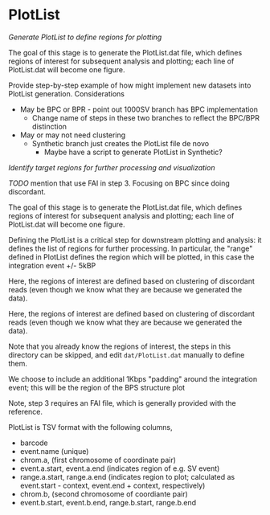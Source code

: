 # PlotList

*Generate PlotList to define regions for plotting*

The goal of this stage is to generate the PlotList.dat file, which defines
regions of interest for subsequent analysis and plotting; each line of PlotList.dat
will become one figure.

Provide step-by-step example of how might implement new datasets into PlotList
generation.  Considerations

* May be BPC or BPR - point out 1000SV branch has BPC implementation
  * Change name of steps in these two branches to reflect the BPC/BPR distinction
* May or may not need clustering
  * Synthetic branch just creates the PlotList file de novo
    * Maybe have a script to generate PlotList in Synthetic?

*Identify target regions for further processing and visualization*


*TODO* mention that use FAI in step 3.  Focusing on BPC since doing discordant.

The goal of this stage is to generate the PlotList.dat file, which defines
regions of interest for subsequent analysis and plotting; each line of PlotList.dat
will become one figure.

Defining the PlotList is a critical step for downstream plotting and analysis:
it defines the list of regions for further processing.  In particular, the "range"
defined in PlotList defines the region which will be plotted, in this case the
integration event +/- 5kBP

Here, the regions of interest are defined based on clustering of discordant
reads (even though we know what they are because we generated the data).

Here, the regions of interest are defined based on clustering of discordant
reads (even though we know what they are because we generated the data).

Note that you already know the regions of interest, the steps in this directory can be skipped,
and edit `dat/PlotList.dat` manually to define them.

We choose to include an additional 1Kbps "padding" around the integration event; this will be
the region of the BPS structure plot 

Note, step 3 requires an FAI file, which is generally provided with the reference.

PlotList is TSV format with the following columns,

* barcode
* event.name (unique)
* chrom.a, (first chromosome of coordinate pair)
* event.a.start, event.a.end (indicates region of e.g. SV event)
* range.a.start, range.a.end (indicates region to plot; calculated as event.start - context, event.end + context, respectively)
* chrom.b, (second chromosome of coordiante pair)
* event.b.start, event.b.end, range.b.start, range.b.end 


